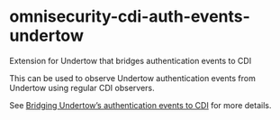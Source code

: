 # omnisecurity-cdi-auth-events-undertow

Extension for Undertow that bridges authentication events to CDI

This can be used to observe Undertow authentication events from Undertow using regular CDI observers. 

See [Bridging Undertow’s authentication events to CDI](http://arjan-tijms.omnifaces.org/2012/12/bridging-undertows-authentication.html) for more details.
